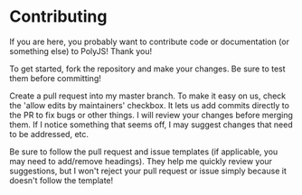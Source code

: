 # Contributing
If you are here, you probably want to contribute code or documentation (or something else) to PolyJS! Thank you!

To get started, fork the repository and make your changes. Be sure to test them before committing! 

Create a pull request into my master branch. To make it easy on us, check the 'allow edits by maintainers' checkbox. It lets us add commits directly to the PR to fix bugs or other things. I will review your changes before merging them. If I notice something that seems off, I may suggest changes that need to be addressed, etc.

Be sure to follow the pull request and issue templates (if applicable, you may need to add/remove headings). They help me quickly review your suggestions, but I won't reject your pull request or issue simply because it doesn't follow the template!
